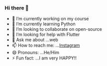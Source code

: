 ### Hi there 👋

<!---
**nzyoka10/nzyoka10** is a ✨ _special_ ✨ repository because its `README.md` (this file) appears on your GitHub profile.

Here are some ideas to get you started:
--->

- 🔭 I’m currently working on my course
- 🌱 I’m currently learning Python
- 👯 I’m looking to collaborate on open-source
- 🤔 I’m looking for help with Flutter
- 💬 Ask me about ...web
- 📫 How to reach me: ...[Instagram](https://www.instagram.com/_byte.bard_/)
- 😄 Pronouns: ...He/Him
- ⚡ Fun fact: ...I am very HAPPY!!

